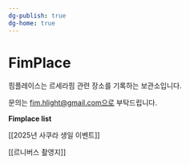 ```yaml
---
dg-publish: true
dg-home: true
---
```

# FimPlace 

핌플레이스는 르세라핌 관련 장소를 기록하는 보관소입니다.

문의는 fim.hlight@gmail.com으로 부탁드립니다.

<strong>Fimplace list</strong>

[[2025년 사쿠라 생일 이벤트]]

[[르니버스 촬영지]]
